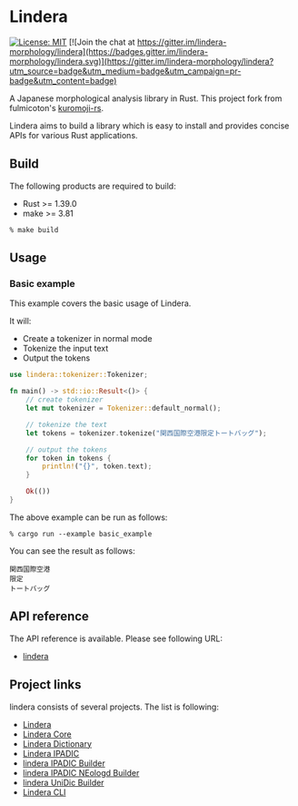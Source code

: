 # Lindera

[![License: MIT](https://img.shields.io/badge/License-MIT-yellow.svg)](https://opensource.org/licenses/MIT) [![Join the chat at https://gitter.im/lindera-morphology/lindera](https://badges.gitter.im/lindera-morphology/lindera.svg)](https://gitter.im/lindera-morphology/lindera?utm_source=badge&utm_medium=badge&utm_campaign=pr-badge&utm_content=badge)

A Japanese morphological analysis library in Rust. This project fork from fulmicoton's [kuromoji-rs](https://github.com/fulmicoton/kuromoji-rs).

Lindera aims to build a library which is easy to install and provides concise APIs for various Rust applications.

## Build

The following products are required to build:

- Rust >= 1.39.0
- make >= 3.81

```text
% make build
```

## Usage

### Basic example

This example covers the basic usage of Lindera.

It will:
- Create a tokenizer in normal mode
- Tokenize the input text
- Output the tokens

```rust
use lindera::tokenizer::Tokenizer;

fn main() -> std::io::Result<()> {
    // create tokenizer
    let mut tokenizer = Tokenizer::default_normal();

    // tokenize the text
    let tokens = tokenizer.tokenize("関西国際空港限定トートバッグ");

    // output the tokens
    for token in tokens {
        println!("{}", token.text);
    }

    Ok(())
}
```

The above example can be run as follows:
```shell script
% cargo run --example basic_example
```

You can see the result as follows:
```text
関西国際空港
限定
トートバッグ
```

## API reference

The API reference is available. Please see following URL:
- <a href="https://docs.rs/lindera" target="_blank">lindera</a>

## Project links

lindera consists of several projects. The list is following:

- [Lindera](https://github.com/lindera-morphology/lindera)
- [Lindera Core](https://github.com/lindera-morphology/lindera-core)
- [Lindera Dictionary](https://github.com/lindera-morphology/lindera-dictionary)
- [Lindera IPADIC](https://github.com/lindera-morphology/lindera-ipadic)
- [lindera IPADIC Builder](https://github.com/lindera-morphology/lindera-ipadic-builder)
- [lindera IPADIC NEologd Builder](https://github.com/lindera-morphology/lindera-ipadic-neologd-builder)
- [lindera UniDic Builder](https://github.com/lindera-morphology/lindera-unidic-builder)
- [Lindera CLI](https://github.com/lindera-morphology/lindera-cli)

